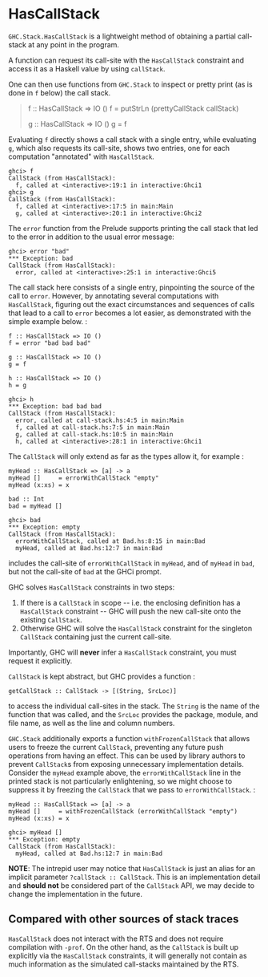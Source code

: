 HasCallStack
============

`GHC.Stack.HasCallStack` is a lightweight method of obtaining a partial
call-stack at any point in the program.

A function can request its call-site with the `HasCallStack` constraint
and access it as a Haskell value by using `callStack`.

One can then use functions from `GHC.Stack` to inspect or pretty print
(as is done in `f` below) the call stack.

> f :: HasCallStack =\> IO () f = putStrLn (prettyCallStack callStack)
>
> g :: HasCallStack =\> IO () g = f

Evaluating `f` directly shows a call stack with a single entry, while
evaluating `g`, which also requests its call-site, shows two entries,
one for each computation \"annotated\" with `HasCallStack`.

``` {.sourceCode .none}
ghci> f
CallStack (from HasCallStack):
  f, called at <interactive>:19:1 in interactive:Ghci1
ghci> g
CallStack (from HasCallStack):
  f, called at <interactive>:17:5 in main:Main
  g, called at <interactive>:20:1 in interactive:Ghci2
```

The `error` function from the Prelude supports printing the call stack
that led to the error in addition to the usual error message:

``` {.sourceCode .none}
ghci> error "bad"
*** Exception: bad
CallStack (from HasCallStack):
  error, called at <interactive>:25:1 in interactive:Ghci5
```

The call stack here consists of a single entry, pinpointing the source
of the call to `error`. However, by annotating several computations with
`HasCallStack`, figuring out the exact circumstances and sequences of
calls that lead to a call to `error` becomes a lot easier, as
demonstrated with the simple example below. :

    f :: HasCallStack => IO ()
    f = error "bad bad bad"

    g :: HasCallStack => IO ()
    g = f

    h :: HasCallStack => IO ()
    h = g

``` {.sourceCode .none}
ghci> h
*** Exception: bad bad bad
CallStack (from HasCallStack):
  error, called at call-stack.hs:4:5 in main:Main
  f, called at call-stack.hs:7:5 in main:Main
  g, called at call-stack.hs:10:5 in main:Main
  h, called at <interactive>:28:1 in interactive:Ghci1
```

The `CallStack` will only extend as far as the types allow it, for
example :

    myHead :: HasCallStack => [a] -> a
    myHead []     = errorWithCallStack "empty"
    myHead (x:xs) = x

    bad :: Int
    bad = myHead []

``` {.sourceCode .none}
ghci> bad
*** Exception: empty
CallStack (from HasCallStack):
  errorWithCallStack, called at Bad.hs:8:15 in main:Bad
  myHead, called at Bad.hs:12:7 in main:Bad
```

includes the call-site of `errorWithCallStack` in `myHead`, and of
`myHead` in `bad`, but not the call-site of `bad` at the GHCi prompt.

GHC solves `HasCallStack` constraints in two steps:

1.  If there is a `CallStack` in scope \-- i.e. the enclosing definition
    has a `HasCallStack` constraint \-- GHC will push the new call-site
    onto the existing `CallStack`.
2.  Otherwise GHC will solve the `HasCallStack` constraint for the
    singleton `CallStack` containing just the current call-site.

Importantly, GHC will **never** infer a `HasCallStack` constraint, you
must request it explicitly.

`CallStack` is kept abstract, but GHC provides a function :

    getCallStack :: CallStack -> [(String, SrcLoc)]

to access the individual call-sites in the stack. The `String` is the
name of the function that was called, and the `SrcLoc` provides the
package, module, and file name, as well as the line and column numbers.

`GHC.Stack` additionally exports a function `withFrozenCallStack` that
allows users to freeze the current `CallStack`, preventing any future
push operations from having an effect. This can be used by library
authors to prevent `CallStack`s from exposing unnecessary implementation
details. Consider the `myHead` example above, the `errorWithCallStack`
line in the printed stack is not particularly enlightening, so we might
choose to suppress it by freezing the `CallStack` that we pass to
`errorWithCallStack`. :

    myHead :: HasCallStack => [a] -> a
    myHead []     = withFrozenCallStack (errorWithCallStack "empty")
    myHead (x:xs) = x

``` {.sourceCode .none}
ghci> myHead []
*** Exception: empty
CallStack (from HasCallStack):
  myHead, called at Bad.hs:12:7 in main:Bad
```

**NOTE**: The intrepid user may notice that `HasCallStack` is just an
alias for an implicit parameter `?callStack :: CallStack`. This is an
implementation detail and **should not** be considered part of the
`CallStack` API, we may decide to change the implementation in the
future.

Compared with other sources of stack traces
-------------------------------------------

`HasCallStack` does not interact with the RTS and does not require
compilation with `-prof`. On the other hand, as the `CallStack` is built
up explicitly via the `HasCallStack` constraints, it will generally not
contain as much information as the simulated call-stacks maintained by
the RTS.
